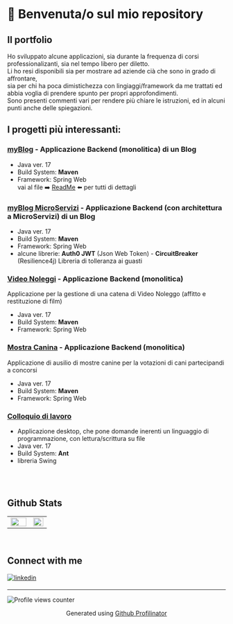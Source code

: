 # 👋 Benvenuta/o sul mio repository

## Il portfolio
Ho sviluppato alcune applicazioni, sia durante la frequenza di corsi professionalizanti, sia nel tempo libero per diletto.  
Li ho resi disponibili sia per mostrare ad aziende cià che sono in grado di affrontare,  
sia per chi ha poca dimistichezza con lingiaggi/framework da me trattati ed abbia voglia di prendere spunto per propri approfondimenti.  
Sono presenti commenti vari per rendere più chiare le istruzioni, ed in alcuni punti anche delle spiegazioni.

## I progetti più interessanti:
### [myBlog](https://github.com/CiccioFr/myblog) - Applicazione Backend (monolitica) di un Blog
- Java ver. 17
- Build System: **Maven**
- Framework: Spring Web  
vai al file ➡️ [ReadMe](https://github.com/CiccioFr/myblog/blob/master/ReadMe.md) ⬅️ per tutti di dettagli

### [myBlog MicroServizi](https://github.com/CiccioFr/MicroServizi) - Applicazione Backend (con architettura a MicroServizi) di un Blog
- Java ver. 17
- Build System: **Maven**
- Framework: Spring Web
- alcune librerie: **Auth0 JWT** (Json Web Token) - **CircuitBreaker** (Resilience4j) Libreria di tolleranza ai guasti

### [Video Noleggi](https://github.com/CiccioFr/videoNoleggi) - Applicazione Backend (monolitica)
Applicazione per la gestione di una catena di Video Noleggo (affitto e restituzione di film)
- Java ver. 17
- Build System: **Maven**
- Framework: Spring Web

### [Mostra Canina](https://github.com/CiccioFr/MostraCanina_JavaSpring) - Applicazione Backend (monolitica)
Applicazione di ausilio di mostre canine per la votazioni di cani partecipandi a concorsi
- Java ver. 17
- Build System: **Maven**
- Framework: Spring Web

### [Colloquio di lavoro](https://github.com/CiccioFr/ColloquioDiLavoro)
- Applicazione desktop, che pone domande inerenti un linguaggio di programmazione, con lettura/scrittura su file
- Java ver. 17
- Build System: **Ant**
- libreria Swing

<br/>  
<!--
## Languages and Tools  
<div align="center">  
<a href="https://en.wikipedia.org/wiki/HTML5" target="_blank"><img style="margin: 10px" src="https://profilinator.rishav.dev/skills-assets/html5-original-wordmark.svg" alt="HTML5" height="25" /></a>  
<a href="https://www.javascript.com/" target="_blank"><img style="margin: 10px" src="https://profilinator.rishav.dev/skills-assets/javascript-original.svg" alt="JavaScript" height="25" /></a>  
<a href="https://www.docker.com/" target="_blank"><img style="margin: 10px" src="https://profilinator.rishav.dev/skills-assets/docker-original-wordmark.svg" alt="Docker" height="25" /></a>  
<a href="https://www.mysql.com/" target="_blank"><img style="margin: 10px" src="https://profilinator.rishav.dev/skills-assets/mysql-original-wordmark.svg" alt="MySQL" height="25" /></a>  
<a href="https://www.php.net/" target="_blank"><img style="margin: 10px" src="https://profilinator.rishav.dev/skills-assets/php-original.svg" alt="PHP" height="25" /></a>  
<a href="https://www.typescriptlang.org/" target="_blank"><img style="margin: 10px" src="https://profilinator.rishav.dev/skills-assets/typescript-original.svg" alt="TypeScript" height="25" /></a>  
<a href="https://www.w3schools.com/css/" target="_blank"><img style="margin: 10px" src="https://profilinator.rishav.dev/skills-assets/css3-original-wordmark.svg" alt="CSS3" height="25" /></a>  
<a href="https://docs.microsoft.com/en-us/dotnet/csharp/" target="_blank"><img style="margin: 10px" src="https://profilinator.rishav.dev/skills-assets/csharp-original.svg" alt="C#" height="25" /></a>  
<a href="https://www.java.com/" target="_blank"><img style="margin: 10px" src="https://profilinator.rishav.dev/skills-assets/java-original-wordmark.svg" alt="Java" height="25" /></a>  
<a href="https://docs.microsoft.com/en-us/dotnet/desktop/wpf/xaml/" target="_blank"><img style="margin: 10px" src="https://profilinator.rishav.dev/skills-assets/xaml.png" alt="XAML" height="25" /></a>  
<a href="https://getbootstrap.com/docs/3.4/javascript/" target="_blank"><img style="margin: 10px" src="https://profilinator.rishav.dev/skills-assets/bootstrap-plain.svg" alt="Bootstrap" height="25" /></a>  
<a href="https://angular.io/" target="_blank"><img style="margin: 10px" src="https://profilinator.rishav.dev/skills-assets/angularjs-original.svg" alt="Angular" height="25" /></a>  
<a href="https://www.postgresql.org/" target="_blank"><img style="margin: 10px" src="https://profilinator.rishav.dev/skills-assets/postgresql-original-wordmark.svg" alt="PostgreSQL" height="25" /></a>  
<a href="https://docs.spring.io/spring-framework/docs/3.0.x/reference/expressions.html#:~:text=The%20Spring%20Expression%20Language%20(SpEL,and%20basic%20string%20templating%20functionality." target="_blank"><img style="margin: 10px" src="https://profilinator.rishav.dev/skills-assets/springio-icon.svg" alt="Spring" height="25" /></a>  
<a href="https://kafka.apache.org/" target="_blank"><img style="margin: 10px" src="https://profilinator.rishav.dev/skills-assets/apache_kafka-icon.svg" alt="Kafka" height="25" /></a>  
<a href="https://cassandra.apache.org/_/index.html" target="_blank"><img style="margin: 10px" src="https://profilinator.rishav.dev/skills-assets/apache_cassandra-icon.svg" alt="Cassandra" height="25" /></a>  
<a href="https://mariadb.org/" target="_blank"><img style="margin: 10px" src="https://profilinator.rishav.dev/skills-assets/mariadb.png" alt="Maria DB" height="25" /></a>  
</div>  
-->
<br/>  

## Github Stats  
<div align="center">
<table><tr>
  
<td valign="top" width="57%">
<img src="https://github-readme-stats.vercel.app/api?username=CiccioFr&show_icons=true&count_private=true&hide_border=true" align="left" style="width: 100%" />
</td>

<td valign="top" width="50%">
<img src="https://github-readme-stats.vercel.app/api/top-langs/?username=CiccioFr&hide_border=true&layout=compact" align="left" style="width: 100%" />
</td>
  
</tr></table>  
</div>  

<br/>  

## Connect with me  
<a href="https://www.linkedin.com/in/francesco-ribatti/" target="_blank">
<img src=https://img.shields.io/badge/linkedin-%231E77B5.svg?&style=for-the-badge&logo=linkedin&logoColor=white alt=linkedin style="margin-bottom: 5px;" /> </a>

----
![Profile views counter](https://komarev.com/ghpvc/?username=CiccioFr&&style=flat-square)

<div align="center">Generated using <a href="https://profilinator.rishav.dev/" target="_blank">Github Profilinator</a></div>


<!--
**CiccioFr/CiccioFr** is a ✨ _special_ ✨ repository because its `README.md` (this file) appears on your GitHub profile.

Here are some ideas to get you started:

- 🔭 I’m currently working on ...
- 🌱 I’m currently learning ...
- 👯 I’m looking to collaborate on ...
- 🤔 I’m looking for help with ...
- 💬 Ask me about ...
- 📫 How to reach me: ...
- 😄 Pronouns: ...
- ⚡ Fun fact: ...
-->
